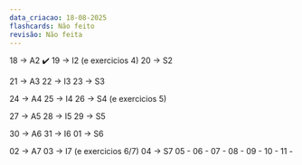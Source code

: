 ```yaml
---
data_criacao: 18-08-2025
flashcards: Não feito
revisão: Não feita
---
```

18 -> A2 ✔️
19 -> I2 (e exercicios 4) 
20 -> S2

21 -> A3
22 -> I3
23 -> S3

24 -> A4
25 -> I4
26 -> S4 (e exercicios 5)

27 -> A5
28 -> I5
29 -> S5

30 -> A6
31 -> I6
01 -> S6

02 -> A7
03 -> I7 (e exercicios 6/7)
04 -> S7
05 - 
06 - 
07 - 
08 - 
09 - 
10 - 
11 -